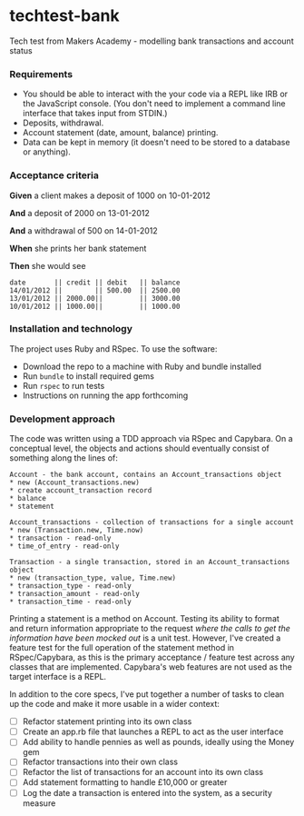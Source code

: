 # techtest-bank
Tech test from Makers Academy - modelling bank transactions and account status

### Requirements

* You should be able to interact with the your code via a REPL like IRB or the JavaScript console.  (You don't need to implement a command line interface that takes input from STDIN.)
* Deposits, withdrawal.
* Account statement (date, amount, balance) printing.
* Data can be kept in memory (it doesn't need to be stored to a database or anything).

### Acceptance criteria

**Given** a client makes a deposit of 1000 on 10-01-2012

**And** a deposit of 2000 on 13-01-2012

**And** a withdrawal of 500 on 14-01-2012

**When** she prints her bank statement

**Then** she would see

```
date       || credit || debit   || balance
14/01/2012 ||        || 500.00  || 2500.00
13/01/2012 || 2000.00||         || 3000.00
10/01/2012 || 1000.00||         || 1000.00
```

### Installation and technology

The project uses Ruby and RSpec. To use the software:

* Download the repo to a machine with Ruby and bundle installed
* Run `bundle` to install required gems
* Run `rspec` to run tests
* Instructions on running the app forthcoming

### Development approach

The code was written using a TDD approach via RSpec and Capybara. On a conceptual level, the objects and actions should eventually consist of something along the lines of:

```
Account - the bank account, contains an Account_transactions object
* new (Account_transactions.new)
* create account_transaction record
* balance
* statement
```

```
Account_transactions - collection of transactions for a single account
* new (Transaction.new, Time.now)
* transaction - read-only
* time_of_entry - read-only
```

```
Transaction - a single transaction, stored in an Account_transactions object
* new (transaction_type, value, Time.new)
* transaction_type - read-only
* transaction_amount - read-only
* transaction_time - read-only
```

Printing a statement is a method on Account. Testing its ability to format and return information appropriate to the request _where the calls to get the information have been mocked out_ is a unit test. However, I've created a feature test for the full operation of the statement method in RSpec/Capybara, as this is the primary acceptance / feature test across any classes that are implemented. Capybara's web features are not used as the target interface is a REPL.

In addition to the core specs, I've put together a number of tasks to clean up the code and make it more usable in a wider context:

- [ ] Refactor statement printing into its own class
- [ ] Create an app.rb file that launches a REPL to act as the user interface
- [ ] Add ability to handle pennies as well as pounds, ideally using the Money gem
- [ ] Refactor transactions into their own class
- [ ] Refactor the list of transactions for an account into its own class
- [ ] Add statement formatting to handle £10,000 or greater
- [ ] Log the date a transaction is entered into the system, as a security measure
